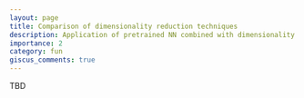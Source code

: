 ```yaml
---
layout: page
title: Comparison of dimensionality reduction techniques
description: Application of pretrained NN combined with dimensionality reduction for visualization and classification of image data.
importance: 2
category: fun
giscus_comments: true
---
```


TBD